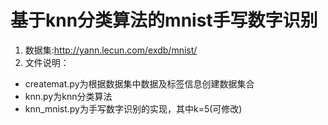 # 基于knn分类算法的mnist手写数字识别  
1. 数据集:http://yann.lecun.com/exdb/mnist/
2. 文件说明：  
- createmat.py为根据数据集中数据及标签信息创建数据集合  
- knn.py为knn分类算法  
- knn_mnist.py为手写数字识别的实现，其中k=5(可修改)

